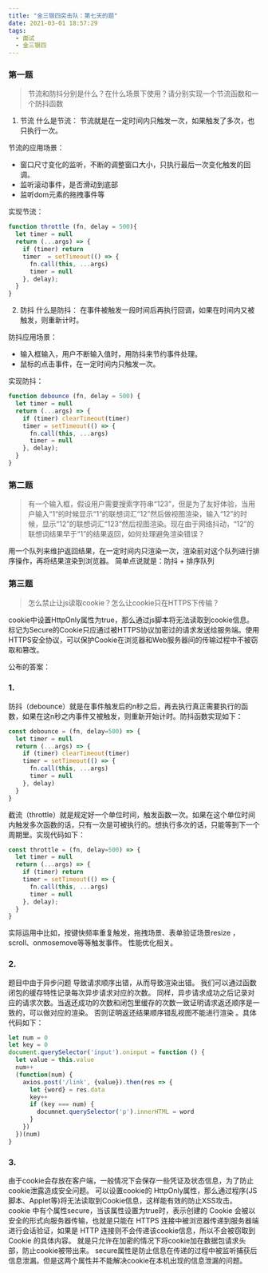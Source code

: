 ```yaml
---
title: "金三银四突击队：第七天的题"
date: 2021-03-01 18:57:29
tags:
  - 面试
  - 金三银四
---
```


<!--banner-pic|sticker|content-img|content-img-half-->

### 第一题

> 节流和防抖分别是什么？在什么场景下使用？请分别实现一个节流函数和一个防抖函数

1. 节流
什么是节流：
节流就是在一定时间内只触发一次，如果触发了多次，也只执行一次。

节流的应用场景：

- 窗口尺寸变化的监听，不断的调整窗口大小，只执行最后一次变化触发的回调。
- 监听滚动事件，是否滑动到底部
- 监听dom元素的拖拽事件等

实现节流：
```js
function throttle (fn, delay = 500){
  let timer = null
  return (...args) => {
    if (timer) return
    timer  = setTimeout(() => {
      fn.call(this, ...args)
      timer = null
    }, delay);
  }
}
```

2. 防抖
什么是防抖：
在事件被触发一段时间后再执行回调，如果在时间内又被触发，则重新计时。

防抖应用场景：
- 输入框输入，用户不断输入值时，用防抖来节约事件处理。
- 鼠标的点击事件，在一定时间内只触发一次。

实现防抖：
```js
function debounce (fn, delay = 500) {
  let timer = null
  return (...args) => {
    if (timer) clearTimeout(timer)
    timer = setTimeout(() => {
      fn.call(this, ...args)
      timer = null
    }, delay);
  }
}
```



### 第二题

> 有一个输入框，假设用户需要搜索字符串“123”，但是为了友好体验，当用户输入“1“的时候显示“1“的联想词汇“12”然后做视图渲染，输入“12”的时候，显示“12”的联想词汇“123”然后视图渲染。现在由于网络抖动，“12”的联想词结果早于“1”的结果返回，如何处理避免渲染错误？

用一个队列来维护返回结果，在一定时间内只渲染一次，渲染前对这个队列进行排序操作，再将结果渲染到浏览器。
简单点说就是：防抖 + 排序队列

### 第三题

> 怎么禁止让js读取cookie？怎么让cookie只在HTTPS下传输？

cookie中设置HttpOnly属性为true，那么通过js脚本将无法读取到cookie信息。
标记为Secure的Cookie只应通过被HTTPS协议加密过的请求发送给服务端。使用HTTPS安全协议，可以保护Cookie在浏览器和Web服务器间的传输过程中不被窃取和篡改。

公布的答案：

### 1.
防抖（debounce）就是在事件触发后的n秒之后，再去执行真正需要执行的函数，如果在这n秒之内事件又被触发，则重新开始计时。防抖函数实现如下：
```js
const debounce = (fn, delay=500) => {
  let timer = null
  return (...args) => {
    if (timer) clearTimeout(timer)
    timer = setTimeout(() => {
      fn.call(this, ...args)
      timer = null
    }, delay)
  }
}
```
截流（throttle）就是规定好一个单位时间，触发函数一次。如果在这个单位时间内触发多次函数的话，只有一次是可被执行的。想执行多次的话，只能等到下一个周期里。实现代码如下：
```js
const throttle = (fn, delay=500) => {
  let timer = null
  return (...args) => {
    if (timer) return
    timer = setTimeout(() => {
      fn.call(this, ...args)
      timer = null
    }, delay);
  }
}
```
实际运用中比如，按键快频率重复触发，拖拽场景、表单验证场景resize ，scroll、onmosemove等等触发事件。 性能优化相关。


### 2.

题目中由于异步问题 导致请求顺序出错，从而导致渲染出错。
我们可以通过函数闭包的缓存特性记录每次异步请求对应的次数。
同样，异步请求成功之后记录对应的请求次数。当返还成功的次数和闭包里缓存的次数一致证明请求返还顺序是一致的，可以做对应的渲染。
否则证明返还结果顺序错乱视图不能进行渲染 。具体代码如下：
```js
let num = 0
let key = 0
document.querySelector('input').oninput = function () {
  let value = this.value
  num++
  (function(num) {
    axios.post('/link', {value}).then(res => {
      let {word} = res.data
      key++
      if (key === num) {
        documnet.querySelector('p').innerHTML = word
      }
    })
  })(num)
}
```

### 3.

由于cookie会存放在客户端，一般情况下会保存一些凭证及状态信息，为了防止cookie泄露造成安全问题。
可以设置cookie的 HttpOnly属性，那么通过程序(JS脚本、Applet等)将无法读取到Cookie信息，这样能有效的防止XSS攻击。
cookie 中有个属性secure，当该属性设置为true时，表示创建的 Cookie 会被以安全的形式向服务器传输，也就是只能在 HTTPS 连接中被浏览器传递到服务器端进行会话验证，如果是 HTTP 连接则不会传递该cookie信息，所以不会被窃取到Cookie 的具体内容。
就是只允许在加密的情况下将cookie加在数据包请求头部，防止cookie被带出来。
secure属性是防止信息在传递的过程中被监听捕获后信息泄漏。但是这两个属性并不能解决cookie在本机出现的信息泄漏的问题。
